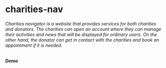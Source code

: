 # charities-nav

###### Charities navigator is a website that provides services for both charities and donators. The charities can open an account where they can manage their activities and news that will be displayed for ordinary users. On the other hand, the donator can get in contact with the charities and book an appointment if it is needed. 

#### Demo
